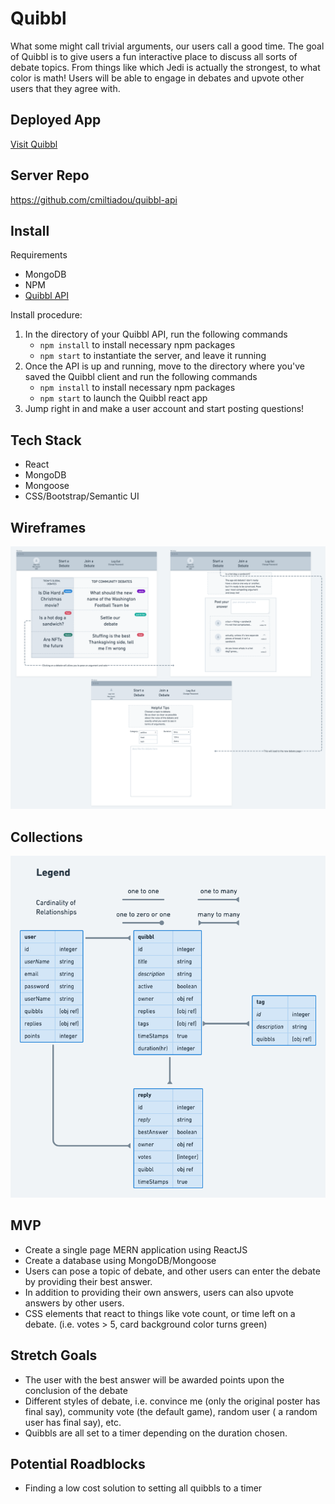 # Quibbl
What some might call trivial arguments, our users call a good time. The goal of Quibbl is to give users a fun interactive place to discuss all sorts of debate topics. From things like which Jedi is actually the strongest, to what color is math! Users will be able to engage in debates and upvote other users that they agree with. 

## Deployed App
<a href="https://quibbl.netlify.app/">Visit Quibbl</a>

## Server Repo
https://github.com/cmiltiadou/quibbl-api

## Install

Requirements
* MongoDB
* NPM
* <a href="https://github.com/cmiltiadou/quibbl-api">Quibbl API </a>

Install procedure:

1. In the directory of your Quibbl API, run the following commands
    * ```npm install``` to install necessary npm packages
    * ```npm start``` to instantiate the server, and leave it running
2. Once the API is up and running, move to the directory where you've saved the Quibbl client and run the following commands
    * ```npm install``` to install necessary npm packages
    *  ```npm start``` to launch the Quibbl react app
3. Jump right in and make a user account and start posting questions!

## Tech Stack
* React
* MongoDB
* Mongoose
* CSS/Bootstrap/Semantic UI

## Wireframes
![Wireframes](public/wireframes.png)

## Collections
![Collections](public/collections.png)

## MVP
* Create a single page MERN application using ReactJS
* Create a database using MongoDB/Mongoose
* Users can pose a topic of debate, and other users can enter the debate by providing their best answer.
* In addition to providing their own answers, users can also upvote answers by other users. 
* CSS elements that react to things like vote count, or time left on a debate. (i.e. votes >  5, card background color turns green)

## Stretch Goals
* The user with the best answer will be awarded points upon the conclusion of the debate
* Different styles of debate, i.e. convince me (only the original poster has final say), community vote (the default game), random user ( a random user has final say), etc.
* Quibbls are all set to a timer depending on the duration chosen. 

## Potential Roadblocks
* Finding a low cost solution to setting all quibbls to a timer


